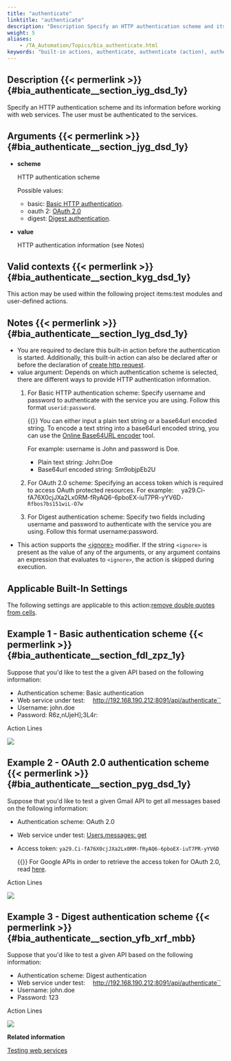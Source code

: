 ```yaml
--- 
title: "authenticate"
linktitle: "authenticate"
description: "Description Specify an HTTP authentication scheme and its information before working with web services. The user must be authenticated to the services. Arguments scheme HTTP authentication scheme ..."
weight: 5
aliases: 
    - /TA_Automation/Topics/bia_authenticate.html
keywords: "built-in actions, authenticate, authenticate (action), authenticate web service, web service authentication, authenticaion for web service"
---
```


## Description {{< permerlink >}} {#bia_authenticate__section_iyg_dsd_1y} 

Specify an HTTP authentication scheme and its information before working with web services. The user must be authenticated to the services.

## Arguments {{< permerlink >}} {#bia_authenticate__section_jyg_dsd_1y} 

-   **scheme**

    HTTP authentication scheme

    Possible values:

    -   basic: [Basic HTTP authentication](https://tools.ietf.org/html/rfc7617).
    -   oauth 2: [OAuth 2.0](https://oauth.net/2/)
    -   digest: [Digest authentication](https://tools.ietf.org/html/rfc2617#section-3).
-   **value**

    HTTP authentication information \(see Notes\)


## Valid contexts {{< permerlink >}} {#bia_authenticate__section_kyg_dsd_1y} 

This action may be used within the following project items:test modules and user-defined actions.

## Notes {{< permerlink >}} {#bia_authenticate__section_lyg_dsd_1y} 

-   You are required to declare this built-in action before the authentication is started. Additionally, this built-in action can also be declared after or before the declaration of [create http request](/automation-guide/action-based-testing-language/built-in-actions/system-actions/web-services/create-http-request).
-   value argument: Depends on which authentication scheme is selected, there are different ways to provide HTTP authentication information.
    1.  For Basic HTTP authentication scheme: Specify username and password to authenticate with the service you are using. Follow this format `userid:password`.

        {{<tip>}} You can either input a plain text string or a base64url encoded string. To encode a text string into a base64url encoded string, you can use the [Online Base64URL encoder](http://kjur.github.io/jsjws/tool_b64uenc.html) tool.

        For example: username is John and password is Doe.

        -   Plain text string: John:Doe
        -   Base64url encoded string: Sm9objpEb2U
    2.  For OAuth 2.0 scheme: Specifying an access token which is required to access OAuth protected resources. For example:   `  `ya29.Ci-fA76X0cjJXa2Lx0RM-fRyAQ6-6pboEX-iuT7PR-yYV6D`-Rfbos7bs151wiL-O7w`
    3.  For Digest authentication scheme: Specify two fields including username and password to authenticate with the service you are using. Follow this format username:password.
-   This action supports the [<ignore\>](/automation-guide/action-based-testing-language/the-test-language/ignoring-actions) modifier. If the string `<ignore>` is present as the value of any of the arguments, or any argument contains an expression that evaluates to `<ignore>`, the action is skipped during execution.

## Applicable Built-In Settings

The following settings are applicable to this action:[remove double quotes from cells](/automation-guide/action-based-testing-language/built-in-settings/value-settings/remove-double-quotes-from-cells).

## Example 1 - Basic authentication scheme {{< permerlink >}} {#bia_authenticate__section_fdl_zpz_1y} 

Suppose that you'd like to test the a given API based on the following information:

-   Authentication scheme: Basic authentication
-   Web service under test:   `  `http://192.168.190.212:8091/api/authenticate``
-   Username: john.doe
-   Password: R6z,nUjeH\];3L4r:

Action Lines

![](/images/TA_Automation/Images/bia_authenticate_pgm_2.png)

## Example 2 - OAuth 2.0 authentication scheme {{< permerlink >}} {#bia_authenticate__section_pyg_dsd_1y} 

Suppose that you'd like to test a given Gmail API to get all messages based on the following information:

-   Authentication scheme: OAuth 2.0
-   Web service under test: [Users.messages: get](https://developers.google.com/gmail/api/v1/reference/users/messages/get)
-   Access token:   `ya29.Ci-fA76X0cjJXa2Lx0RM-fRyAQ6-6pboEX-iuT7PR-yYV6D`

    {{<tip>}} For Google APIs in order to retrieve the access token for OAuth 2.0, read [here](https://developers.google.com/oauthplayground/).


Action Lines

![](/images/TA_Automation/Images/bia_authenticate_pgm.png)

## Example 3 - Digest authentication scheme {{< permerlink >}} {#bia_authenticate__section_yfb_xrf_mbb} 

Suppose that you'd like to test a given API based on the following information:

-   Authentication scheme: Digest authentication
-   Web service under test:   `  `http://192.168.190.212:8091/api/authenticate``
-   Username: john.doe
-   Password: 123

Action Lines

![](/images/TA_Automation/Images/bia_authenticate_digest_auth_pgm.png)




**Related information**  


[Testing web services](/automation-guide/application-testing/testing-web-and-ria-applications/testing-web-services/)
